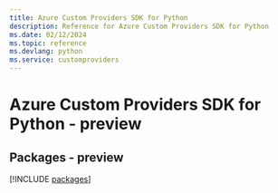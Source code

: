 ```yaml
---
title: Azure Custom Providers SDK for Python
description: Reference for Azure Custom Providers SDK for Python
ms.date: 02/12/2024
ms.topic: reference
ms.devlang: python
ms.service: customproviders
---
```

# Azure Custom Providers SDK for Python - preview
## Packages - preview
[!INCLUDE [packages](custom-providers-index.md)]